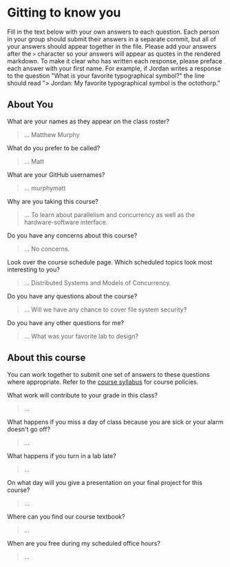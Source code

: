 # Gitting to know you
Fill in the text below with your own answers to each question. Each person in your group should submit their answers in a separate commit, but all of your answers should appear together in the file. Please add your answers after the `>` character so your answers will appear as quotes in the rendered markdown. To make it clear who has written each response, please preface each answer with your first name. For example, if Jordan writes a response to the question "What is your favorite typographical symbol?" the line should read "> Jordan: My favorite typographical symbol is the octothorp." 

## About You
What are your names as they appear on the class roster?
> ...
Matthew Murphy

What do you prefer to be called?
> ...
Matt

What are your GitHub usernames?
> ...
murphymatt

Why are you taking this course?
> ...
To learn about parallelism and concurrency as well as the hardware-software interface.

Do you have any concerns about this course?
> ...
No concerns.

Look over the course schedule page. Which scheduled topics look most interesting to you?
> ...
Distributed Systems and Models of Concurrency.

Do you have any questions about the course?
> ...
Will we have any chance to cover file system security?

Do you have any other questions for me?
> ...
What was your favorite lab to design?

## About this course
You can work together to submit one set of answers to these questions where appropriate. Refer to the [course syllabus](http://www.cs.grinnell.edu/~curtsinger/teaching/2018S/CSC213/syllabus/) for course policies.

What work will contribute to your grade in this class?
> ...

What happens if you miss a day of class because you are sick or your alarm doesn't go off?
> ...

What happens if you turn in a lab late?
> ...

On what day will you give a presentation on your final project for this course?
> ...

Where can you find our course textbook?
> ...

When are you free during my scheduled office hours?
> ...
